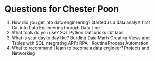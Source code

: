 # Questions for Chester Poon
1. How did you get into data engineering?
    Started as a data analyst first
    Got into Data Engineering through Data Line
2. What tools do you use?
   SQL
   Python
   Databricks
   dbt labs
3. What is your day to day like? 
    Building Data Marts
    Creating Views and Tables with SQL
    Integrating API's
    RPA - Routine Process Automation
4. What to recommend I learn to become a data engineer?
    Projects and Networking
